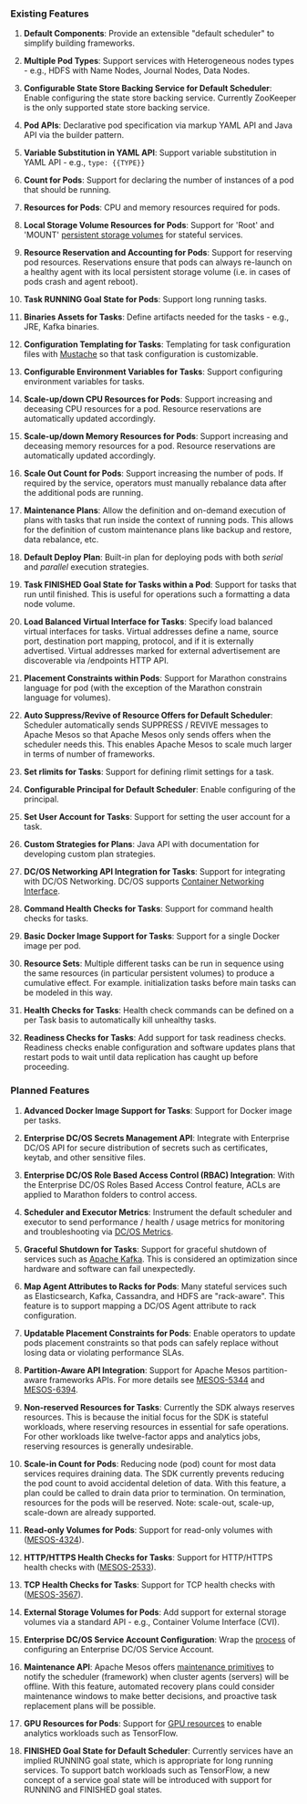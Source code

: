 ### Existing Features

1. __Default Components__: Provide an extensible "default scheduler" to simplify building frameworks.

1. __Multiple Pod Types__: Support services with Heterogeneous nodes types - e.g., HDFS with Name Nodes, Journal Nodes, Data Nodes.

1. __Configurable State Store Backing Service for Default Scheduler__: Enable configuring the state store backing service. Currently ZooKeeper is the only supported state store backing service.

1. __Pod APIs__: Declarative pod specification via markup YAML API and Java API via the builder pattern.

1. __Variable Substitution in YAML API__: Support variable substitution in YAML API - e.g., `type: {{TYPE}}`

1. __Count for Pods__: Support for declaring the number of instances of a pod that should be running.

1. __Resources for Pods__: CPU and memory resources required for pods.

1. __Local Storage Volume Resources for Pods__: Support for 'Root' and 'MOUNT' [persistent storage volumes](http://mesos.apache.org/documentation/latest/persistent-volume/) for stateful services.

1. __Resource Reservation and Accounting for Pods__: Support for reserving pod resources. Reservations ensure that pods can always re-launch on a healthy agent with its local persistent storage volume (i.e. in cases of pods crash and agent reboot).

1. __Task RUNNING Goal State for Pods__: Support long running tasks.

1. __Binaries Assets for Tasks__: Define artifacts needed for the tasks - e.g., JRE, Kafka binaries.

1. __Configuration Templating for Tasks__: Templating for task configuration files with [Mustache](https://mustache.github.io/) so that task configuration is customizable.

1. __Configurable Environment Variables for Tasks__: Support configuring environment variables for tasks.

1. __Scale-up/down CPU Resources for Pods__: Support increasing and deceasing CPU resources for a pod. Resource reservations are automatically updated accordingly.

1. __Scale-up/down Memory Resources for Pods__: Support increasing and deceasing memory resources for a pod. Resource reservations are automatically updated accordingly.

1. __Scale Out Count for Pods__: Support increasing the number of pods. If required by the service, operators must manually rebalance data after the additional pods are running.

1. __Maintenance Plans__: Allow the definition and on-demand execution of plans with tasks that run inside the context of running pods. This allows for the definition of custom maintenance plans like backup and restore, data rebalance, etc.

1. __Default Deploy Plan__: Built-in plan for deploying pods with both *serial* and *parallel* execution strategies.

1. __Task FINISHED Goal State for Tasks within a Pod__: Support for tasks that run until finished. This is useful for operations such a formatting a data node volume.

1. __Load Balanced Virtual Interface for Tasks__: Specify load balanced virtual interfaces for tasks. Virtual addresses define a name, source port, destination port mapping, protocol, and if it is externally advertised. Virtual addresses marked for external advertisement are discoverable via /endpoints HTTP API.

1. __Placement Constraints within Pods__: Support for Marathon constrains language for pod (with the exception of the Marathon constrain language for volumes).

1. __Auto Suppress/Revive of Resource Offers for Default Scheduler__: Scheduler automatically sends SUPPRESS / REVIVE messages to Apache Mesos so that Apache Mesos only sends offers when the scheduler needs this. This enables Apache Mesos to scale much larger in terms of number of frameworks.

1. __Set rlimits for Tasks__: Support for defining rlimit settings for a task.

1. __Configurable Principal for Default Scheduler__: Enable configuring of the principal.

1. __Set User Account for Tasks__: Support for setting the user account for a task.

1. __Custom Strategies for Plans__: Java API with documentation for developing custom plan strategies.

1. __DC/OS Networking API Integration for Tasks__: Support for integrating with DC/OS Networking. DC/OS supports [Container Networking Interface](https://github.com/containernetworking/cni/blob/master/SPEC.md).

1. __Command Health Checks for Tasks__: Support for command health checks for tasks.

1. __Basic Docker Image Support for Tasks__: Support for a single Docker image per pod.

1. __Resource Sets__: Multiple different tasks can be run in sequence using the same resources (in particular persistent volumes) to produce a cumulative effect.  For example. initialization tasks before main tasks can be modeled in this way.

1. __Health Checks for Tasks__: Health check commands can be defined on a per Task basis to automatically kill unhealthy tasks.

1. __Readiness Checks for Tasks__: Add support for task readiness checks. Readiness checks enable configuration and software updates plans that restart pods to wait until data replication has caught up before proceeding.

### Planned Features

1. __Advanced Docker Image Support for Tasks__: Support for Docker image per tasks.

1. __Enterprise DC/OS Secrets Management API__: Integrate with Enterprise DC/OS API for secure distribution of secrets such as certificates, keytab, and other sensitive files.

1. __Enterprise DC/OS Role Based Access Control (RBAC) Integration__: With the Enterprise DC/OS Roles Based Access Control feature, ACLs are applied to Marathon folders to control access.

1. __Scheduler and Executor Metrics__: Instrument the default scheduler and executor to send performance / health / usage metrics for monitoring and troubleshooting via [DC/OS Metrics](https://github.com/dcos/dcos-metrics).

1. __Graceful Shutdown for Tasks__: Support for graceful shutdown of services such as [Apache Kafka](https://kafka.apache.org/documentation#basic_ops_restarting). This is considered an optimization since hardware and software can fail unexpectedly.

1. __Map Agent Attributes to Racks for Pods__: Many stateful services such as Elasticsearch, Kafka, Cassandra, and HDFS are "rack-aware". This feature is to support mapping a DC/OS Agent attribute to rack configuration.

1. __Updatable Placement Constraints for Pods__: Enable operators to update pods placement constraints so that pods can safely replace without losing data or violating performance SLAs.

1. __Partition-Aware API Integration__: Support for Apache Mesos partition-aware frameworks APIs. For more details see [MESOS-5344](https://issues.apache.org/jira/browse/MESOS-5344) and [MESOS-6394](https://issues.apache.org/jira/browse/MESOS-6394).

1. __Non-reserved Resources for Tasks__: Currently the SDK always reserves resources. This is because the initial focus for the SDK is stateful workloads, where reserving resources in essential for safe operations. For other workloads like twelve-factor apps and analytics jobs, reserving resources is generally undesirable.

1. __Scale-in Count for Pods__: Reducing node (pod) count for most data services requires draining data. The SDK currently prevents reducing the pod count to avoid accidental deletion of data. With this feature, a plan could be called to drain data prior to termination. On termination, resources for the pods will be reserved. Note: scale-out, scale-up, scale-down are already supported.

1. __Read-only Volumes for Pods__: Support for read-only volumes with ([MESOS-4324](https://issues.apache.org/jira/browse/MESOS-4324)).

1. __HTTP/HTTPS Health Checks for Tasks__: Support for HTTP/HTTPS health checks with ([MESOS-2533](https://issues.apache.org/jira/browse/MESOS-2533)).

1. __TCP Health Checks for Tasks__: Support for TCP health checks with ([MESOS-3567](https://issues.apache.org/jira/browse/MESOS-3567)).

1. __External Storage Volumes for Pods__: Add support for external storage volumes via a standard API - e.g., Container Volume Interface (CVI).

1. __Enterprise DC/OS Service Account Configuration__: Wrap the [process](https://docs.mesosphere.com/latest/administration/id-and-access-mgt/service-auth/custom-service-auth) of configuring an Enterprise DC/OS Service Account.

1. __Maintenance API__: Apache Mesos offers [maintenance primitives](http://mesos.apache.org/documentation/latest/maintenance/) to notify the scheduler (framework) when cluster agents (servers) will be offline. With this feature, automated recovery plans could consider maintenance windows to make better decisions, and proactive task replacement plans will be possible.

1. __GPU Resources for Pods__: Support for [GPU resources](http://mesos.apache.org/documentation/latest/gpu-support/) to enable analytics workloads such as TensorFlow.

1. __FINISHED Goal State for Default Scheduler__: Currently services have an implied RUNNING goal state, which is appropriate for long running services. To support batch workloads such as TensorFlow, a new concept of a service goal state will be introduced with support for RUNNING and FINISHED goal states.

